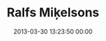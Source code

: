 ---
title: "Ralfs Miķelsons"
date: 2013-03-30 13:23:50 00:00
permalink: /ralfs_mikelsons
twitter: "ralfs_mikelsons"
likes: [1545,73,1755,1756,1095]
id: 1883
gravatar: "http://www.gravatar.com/avatar/264872897808fa0fcedb1aacb4ab9ec3"
---